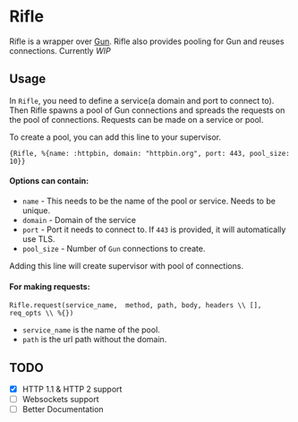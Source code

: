 # Rifle

Rifle is a wrapper over [Gun](https://github.com/ninenines/gun). Rifle also provides pooling for Gun and reuses connections. Currently *WIP*

## Usage

In `Rifle`, you need to define a service(a domain and port to connect to). Then Rifle spawns a pool of Gun connections and spreads the requests on the pool of connections. Requests can be made on a service or pool.

To create a pool, you can add this line to your supervisor.

`{Rifle, %{name: :httpbin, domain: "httpbin.org", port: 443, pool_size: 10}}`

#### Options can contain:

- `name` - This needs to be the name of the pool or service. Needs to be unique.
- `domain` - Domain of the service
- `port` - Port it needs to connect to. If `443` is provided, it will automatically use TLS.
- `pool_size` - Number of `Gun` connections to create.

Adding this line will create supervisor with pool of connections.

#### For making requests:

`Rifle.request(service_name,  method, path, body, headers \\ [], req_opts \\ %{})`

- `service_name` is the name of the pool.
- `path` is the url path without the domain.

## TODO 

- [x] HTTP 1.1 & HTTP 2 support
- [ ] Websockets support
- [ ] Better Documentation

